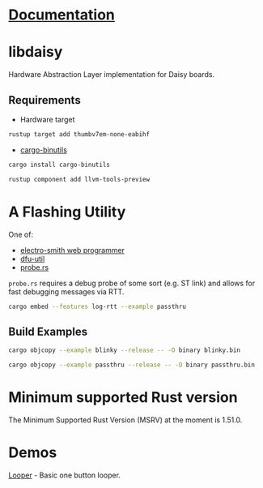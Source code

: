 # [Documentation](https://docs.rs/libdaisy)

# libdaisy

Hardware Abstraction Layer implementation for Daisy boards.

## Requirements

- Hardware target

```bash
rustup target add thumbv7em-none-eabihf
```

- [cargo-binutils][cargo-binutils-url]

```bash
cargo install cargo-binutils

rustup component add llvm-tools-preview
```

# A Flashing Utility

One of:

- [electro-smith web programmer](https://electro-smith.github.io/Programmer/)
- [dfu-util](http://dfu-util.sourceforge.net/)
- [probe.rs](https://probe.rs/)

`probe.rs` requires a debug probe of some sort (e.g. ST link) and allows for fast debugging messages via RTT.

```bash
cargo embed --features log-rtt --example passthru
```

## Build Examples

```bash
cargo objcopy --example blinky --release -- -O binary blinky.bin
```

```bash
cargo objcopy --example passthru --release -- -O binary passthru.bin
```

# Minimum supported Rust version

The Minimum Supported Rust Version (MSRV) at the moment is 1.51.0.

# Demos

[Looper](https://github.com/mtthw-meyer/daisy-looper) - Basic one button looper.

[cargo-binutils-url]: https://github.com/rust-embedded/cargo-binutils
